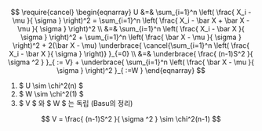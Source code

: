 $$
\require{cancel}
\begin{eqnarray}
U
&=&
\sum_{i=1}^n \left( \frac{ X_i - \mu }{ \sigma } \right)^2 = \sum_{i=1}^n \left( \frac{ X_i - \bar X + \bar X - \mu }{ \sigma } \right)^2
\\ &=&
\sum_{i=1}^n \left( \frac{ X_i - \bar X }{ \sigma } \right)^2 + \sum_{i=1}^n \left( \frac{ \bar X - \mu }{ \sigma } \right)^2 + 2(\bar X - \mu) \underbrace{ \cancel{\sum_{i=1}^n \left( \frac{ X_i - \bar X }{ \sigma  } \right)} }_{=0}
\\ &=&
\underbrace{ \frac{ (n-1)S^2 }{ \sigma ^2 } }_{ := V} + \underbrace{ \sum_{i=1}^n \left( \frac{ \bar X - \mu }{ \sigma } \right)^2 }_{ :=W }
\end{eqnarray} $$

1. $ U \sim \chi^2(n) $ 
2. $ W \sim \chi^2(1) $
3. $ V $ 와 $ W $ 는 독립 (Basu의 정리)

$$ V =  \frac{ (n-1)S^2 }{ \sigma ^2 } \sim \chi^2(n-1) $$

